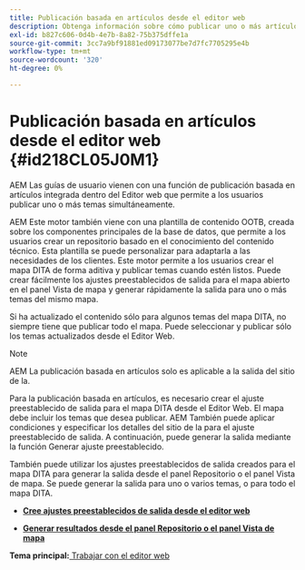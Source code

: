 ```yaml
---
title: Publicación basada en artículos desde el editor web
description: Obtenga información sobre cómo publicar uno o más artículos desde el editor web. AEM Generar resultados para uno o varios temas de un mapa DITA en las guías de la.
exl-id: b827c606-0d4b-4e7b-8a82-75b375dffe1a
source-git-commit: 3cc7a9bf91881ed09173077be7d7fc7705295e4b
workflow-type: tm+mt
source-wordcount: '320'
ht-degree: 0%

---
```


# Publicación basada en artículos desde el editor web {#id218CL05J0M1}

AEM Las guías de usuario vienen con una función de publicación basada en artículos integrada dentro del Editor web que permite a los usuarios publicar uno o más temas simultáneamente.

AEM Este motor también viene con una plantilla de contenido OOTB, creada sobre los componentes principales de la base de datos, que permite a los usuarios crear un repositorio basado en el conocimiento del contenido técnico. Esta plantilla se puede personalizar para adaptarla a las necesidades de los clientes. Este motor permite a los usuarios crear el mapa DITA de forma aditiva y publicar temas cuando estén listos. Puede crear fácilmente los ajustes preestablecidos de salida para el mapa abierto en el panel Vista de mapa y generar rápidamente la salida para uno o más temas del mismo mapa.

Si ha actualizado el contenido sólo para algunos temas del mapa DITA, no siempre tiene que publicar todo el mapa. Puede seleccionar y publicar sólo los temas actualizados desde el Editor Web.

>[!NOTE]
>
> AEM La publicación basada en artículos solo es aplicable a la salida del sitio de la.

Para la publicación basada en artículos, es necesario crear el ajuste preestablecido de salida para el mapa DITA desde el Editor Web. El mapa debe incluir los temas que desea publicar. AEM También puede aplicar condiciones y especificar los detalles del sitio de la para el ajuste preestablecido de salida. A continuación, puede generar la salida mediante la función Generar ajuste preestablecido.

También puede utilizar los ajustes preestablecidos de salida creados para el mapa DITA para generar la salida desde el panel Repositorio o el panel Vista de mapa. Se puede generar la salida para uno o varios temas, o para todo el mapa DITA.

- **[Cree ajustes preestablecidos de salida desde el editor web](web-editor-article-publishing-presets.md)**

- **[Generar resultados desde el panel Repositorio o el panel Vista de mapa](web-editor-article-publishing-output.md)**


**Tema principal:**[ Trabajar con el editor web](web-editor.md)
